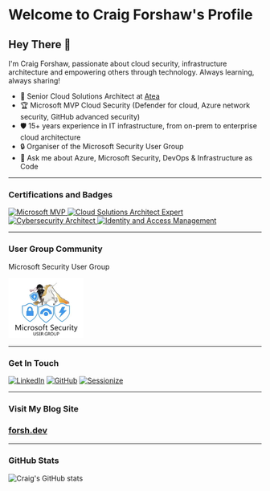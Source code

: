 
# Welcome to Craig Forshaw's Profile

## Hey There 👋

I'm Craig Forshaw, passionate about cloud security, infrastructure architecture and empowering others through technology. Always learning, always sharing!
- 💼 Senior Cloud Solutions Architect at [Atea](https://www.atea.no)
- 🏆 Microsoft MVP Cloud Security (Defender for cloud, Azure network security, GitHub advanced security)
- 🛡️ 15+ years experience in IT infrastructure, from on-prem to enterprise cloud architecture
- 🔒 Organiser of the Microsoft Security User Group 
- 💬 Ask me about Azure, Microsoft Security, DevOps & Infrastructure as Code

---

### Certifications and Badges


<a href="https://mvp.microsoft.com/">
	<img src="mvp-badge.png" alt="Microsoft MVP" width="80"/>
</a>
<a href="https://learn.microsoft.com/en-us/certifications/azure-solutions-architect/">
	<img src="https://user-images.githubusercontent.com/26624010/180080184-13ede935-05dd-400a-87f7-cedbbd6c6796.png" alt="Cloud Solutions Architect Expert" width="80"/>
</a>
<a href="https://learn.microsoft.com/en-us/certifications/cybersecurity-architect-expert/">
	<img src="ms_cybersecurity_architect.png" alt="Cybersecurity Architect" width="80"/>
</a>
<a href="https://learn.microsoft.com/en-us/certifications/identity-and-access-administrator/">
	<img src="https://user-images.githubusercontent.com/26624010/137772921-233e49a5-121a-4f3b-9a77-af11c49452a6.png" alt="Identity and Access Management" width="80"/>
</a>

---

### User Group Community

Microsoft Security User Group

[<img src="./img/msug.jpg" alt="LinkedIn" width="150"/>](https://www.meetup.com/Microsoft-Security-User-Group/)

---

### Get In Touch


[<img src="linkedin.png" alt="LinkedIn" width="50"/>](https://www.linkedin.com/in/craig4shaw)
[<img src="https://github.githubassets.com/images/modules/logos_page/GitHub-Mark.png" alt="GitHub" width="50"/>](https://github.com/craig4shaw83)
[<img src="sessionize-avatar.png" alt="Sessionize" width="50"/>](https://sessionize.com/craig4shaw83/)

---

### Visit My Blog Site

### [forsh.dev](https://forsh.dev)

---

### GitHub Stats

![Craig's GitHub stats](https://github-readme-stats.vercel.app/api?username=craig4shaw83&show_icons=true&theme=radical)
